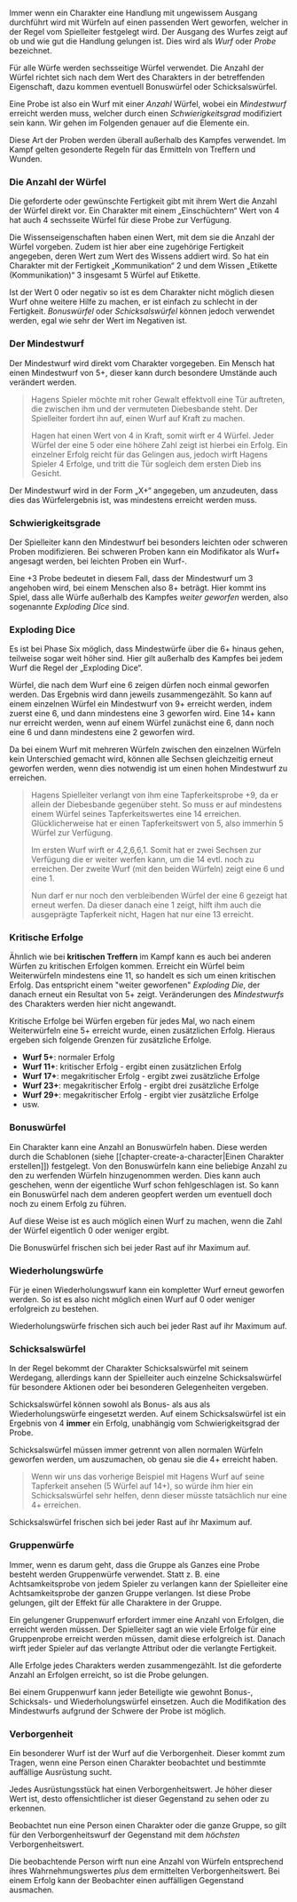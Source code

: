 Immer wenn ein Charakter eine Handlung mit ungewissem Ausgang durchführt wird mit Würfeln auf einen passenden Wert geworfen, welcher in der Regel vom Spielleiter festgelegt wird. Der Ausgang des Wurfes zeigt auf ob und wie gut die Handlung gelungen ist. Dies wird als *Wurf* oder *Probe* bezeichnet.

Für alle Würfe werden sechsseitige Würfel verwendet. Die Anzahl der Würfel richtet sich nach dem Wert des Charakters in der betreffenden Eigenschaft, dazu kommen eventuell Bonuswürfel oder Schicksalswürfel. 

Eine Probe ist also ein Wurf mit einer *Anzahl* Würfel, wobei ein *Mindestwurf* erreicht werden muss, welcher durch einen *Schwierigkeitsgrad* modifiziert sein kann. Wir gehen im Folgenden genauer auf die Elemente ein.

Diese Art der Proben werden überall außerhalb des Kampfes verwendet. Im Kampf gelten gesonderte Regeln für das Ermitteln von Treffern und Wunden.

### Die Anzahl der Würfel

Die geforderte oder gewünschte Fertigkeit gibt mit ihrem Wert die Anzahl der Würfel direkt vor. Ein Charakter mit einem „Einschüchtern“ Wert von 4 hat auch 4 sechsseite Würfel für diese Probe zur Verfügung.

Die Wissenseigenschaften haben einen Wert, mit dem sie die Anzahl der Würfel vorgeben. Zudem ist hier aber eine zugehörige Fertigkeit angegeben, deren Wert zum Wert des Wissens addiert wird. So hat ein Charakter mit der Fertigkeit „Kommunikation“ 2 und dem Wissen „Etikette (Kommunikation)“ 3 insgesamt 5 Würfel auf Etikette.

Ist der Wert 0 oder negativ so ist es dem Charakter nicht möglich diesen Wurf ohne weitere Hilfe zu machen, er ist einfach zu schlecht in der Fertigkeit. *Bonuswürfel* oder *Schicksalswürfel* können jedoch verwendet werden, egal wie sehr der Wert im Negativen ist.

### Der Mindestwurf

Der Mindestwurf wird direkt vom Charakter vorgegeben. Ein Mensch hat einen Mindestwurf von 5+, dieser kann durch besondere Umstände auch verändert werden.

> Hagens Spieler möchte mit roher Gewalt effektvoll eine Tür auftreten, die zwischen ihm und der vermuteten Diebesbande steht. Der Spielleiter fordert ihn auf, einen Wurf auf Kraft zu machen.
>
>Hagen hat einen Wert von 4 in Kraft, somit wirft er 4 Würfel. Jeder Würfel der eine 5 oder eine höhere Zahl zeigt ist hierbei ein Erfolg. Ein einzelner Erfolg reicht für das Gelingen aus, jedoch wirft Hagens Spieler 4 Erfolge, und tritt die Tür sogleich dem ersten Dieb ins Gesicht.

Der Mindestwurf wird in der Form „X+“ angegeben, um anzudeuten, dass dies das Würfelergebnis ist, was mindestens erreicht werden muss. 

### Schwierigkeitsgrade

Der Spielleiter kann den Mindestwurf bei besonders leichten oder schweren Proben modifizieren. Bei schweren Proben kann ein Modifikator als Wurf+ angesagt werden, bei leichten Proben ein Wurf-.

Eine +3 Probe bedeutet in diesem Fall, dass der Mindestwurf um 3 angehoben wird, bei einem Menschen also 8+ beträgt. Hier kommt ins Spiel, dass alle Würfe außerhalb des Kampfes *weiter geworfen* werden, also sogenannte *Exploding Dice* sind.

### Exploding Dice

Es ist bei Phase Six möglich, dass Mindestwürfe über die 6+ hinaus gehen, teilweise sogar weit höher sind. Hier gilt außerhalb des Kampfes bei jedem Wurf die Regel der „Exploding Dice“.

Würfel, die nach dem Wurf eine 6 zeigen dürfen noch einmal geworfen werden. Das Ergebnis wird dann jeweils zusammengezählt. So kann auf einem einzelnen Würfel ein Mindestwurf von 9+ erreicht werden, indem zuerst eine 6, und dann mindestens eine 3 geworfen wird. Eine 14+ kann nur erreicht werden, wenn auf einem Würfel zunächst eine 6, dann noch eine 6 und dann mindestens eine 2 geworfen wird. 

Da bei einem Wurf mit mehreren Würfeln zwischen den einzelnen Würfeln kein Unterschied gemacht wird, können alle Sechsen gleichzeitig erneut geworfen werden, wenn dies notwendig ist um einen hohen Mindestwurf zu erreichen.

> Hagens Spielleiter verlangt von ihm eine Tapferkeitsprobe +9, da er allein der Diebesbande gegenüber steht. So muss er auf mindestens einem Würfel seines Tapferkeitswertes eine 14 erreichen. Glücklicherweise hat er einen Tapferkeitswert von 5, also immerhin 5 Würfel zur Verfügung. 
>
> Im ersten Wurf wirft er 4,2,6,6,1. Somit hat er zwei Sechsen zur Verfügung die er weiter werfen kann, um die 14 evtl. noch zu erreichen. Der zweite Wurf (mit den beiden Würfeln) zeigt eine 6 und eine 1. 
>
> Nun darf er nur noch den verbleibenden Würfel der eine 6 gezeigt hat erneut werfen. Da dieser danach eine 1 zeigt, hilft ihm auch die ausgeprägte Tapferkeit nicht, Hagen hat nur eine 13 erreicht.

### Kritische Erfolge

Ähnlich wie bei **kritischen Treffern** im Kampf kann es auch bei anderen Würfen zu kritischen Erfolgen kommen. Erreicht ein Würfel beim Weiterwürfeln mindestens eine 11, so handelt es sich um einen kritischen Erfolg. Das entspricht einem "weiter geworfenen" *Exploding Die*, der danach erneut ein Resultat von 5+ zeigt. Veränderungen des *Mindestwurfs* des Charakters werden hier nicht angewandt.

Kritische Erfolge bei Würfen ergeben für jedes Mal, wo nach einem Weiterwürfeln eine 5+ erreicht wurde, einen zusätzlichen Erfolg. Hieraus ergeben sich folgende Grenzen für zusätzliche Erfolge.

* **Wurf 5+**: normaler Erfolg
* **Wurf 11+**: kritischer Erfolg - ergibt einen zusätzlichen Erfolg
* **Wurf 17+**: megakritischer Erfolg - ergibt zwei zusätzliche Erfolge
* **Wurf 23+**: megakritischer Erfolg - ergibt drei zusätzliche Erfolge
* **Wurf 29+**: megakritischer Erfolg - ergibt vier zusätzliche Erfolge
* usw.

### Bonuswürfel

Ein Charakter kann eine Anzahl an Bonuswürfeln haben. Diese werden durch die Schablonen (siehe [[chapter-create-a-character|Einen Charakter erstellen]]) festgelegt. Von den Bonuswürfeln kann eine beliebige Anzahl zu den zu werfenden Würfeln hinzugenommen werden. Dies kann auch geschehen, wenn der eigentliche Wurf schon fehlgeschlagen ist. So kann ein Bonuswürfel nach dem anderen geopfert werden um eventuell doch noch zu einem Erfolg zu führen.

Auf diese Weise ist es auch möglich einen Wurf zu machen, wenn die Zahl der Würfel eigentlich 0 oder weniger ergibt.

Die Bonuswürfel frischen sich bei jeder Rast auf ihr Maximum auf. 

### Wiederholungswürfe

Für je einen Wiederholungswurf kann ein kompletter Wurf erneut geworfen werden. So ist es also nicht möglich einen Wurf auf 0 oder weniger erfolgreich zu bestehen.

Wiederholungswürfe frischen sich auch bei jeder Rast auf ihr Maximum auf.

### Schicksalswürfel

In der Regel bekommt der Charakter Schicksalswürfel mit seinem Werdegang, allerdings kann der Spielleiter auch einzelne Schicksalswürfel für besondere Aktionen oder bei besonderen Gelegenheiten vergeben.

Schicksalswürfel können sowohl als Bonus- als aus als Wiederholungswürfe eingesetzt werden. Auf einem Schicksalswürfel ist ein Ergebnis von 4 **immer** ein Erfolg, unabhängig vom Schwierigkeitsgrad der Probe.

Schicksalswürfel müssen immer getrennt von allen normalen Würfeln geworfen werden, um auszumachen, ob genau sie die 4+ erreicht haben.

> Wenn wir uns das vorherige Beispiel mit Hagens Wurf auf seine Tapferkeit ansehen (5 Würfel auf 14+), so würde ihm hier ein Schicksalswürfel sehr helfen, denn dieser müsste tatsächlich nur eine 4+ erreichen.

Schicksalswürfel frischen sich bei jeder Rast auf ihr Maximum auf. 

### Gruppenwürfe

Immer, wenn es darum geht, dass die Gruppe als Ganzes eine Probe besteht werden Gruppenwürfe verwendet. Statt z. B. eine Achtsamkeitsprobe von jedem Spieler zu verlangen kann der Spielleiter eine Achtsamkeitsprobe der ganzen Gruppe verlangen. Ist diese Probe gelungen, gilt der Effekt für alle Charaktere in der Gruppe.

Ein gelungener Gruppenwurf erfordert immer eine Anzahl von Erfolgen, die erreicht werden müssen. Der Spielleiter sagt an wie viele Erfolge für eine Gruppenprobe erreicht werden müssen, damit diese erfolgreich ist. Danach wirft jeder Spieler auf das verlangte Attribut oder die verlangte Fertigkeit. 

Alle Erfolge jedes Charakters werden zusammengezählt. Ist die geforderte Anzahl an Erfolgen erreicht, so ist die Probe gelungen.

Bei einem Gruppenwurf kann jeder Beteiligte wie gewohnt Bonus-, Schicksals- und Wiederholungswürfel einsetzen. Auch die Modifikation des Mindestwurfs aufgrund der Schwere der Probe ist möglich.

### Verborgenheit

Ein besonderer Wurf ist der Wurf auf die Verborgenheit. Dieser kommt zum Tragen, wenn eine Person einen Charakter beobachtet und bestimmte auffällige Ausrüstung sucht. 

Jedes Ausrüstungsstück hat einen Verborgenheitswert. Je höher dieser Wert ist, desto offensichtlicher ist dieser Gegenstand zu sehen oder zu erkennen. 

Beobachtet nun eine Person einen Charakter oder die ganze Gruppe, so gilt für den Verborgenheitswurf der Gegenstand mit dem *höchsten* Verborgenheitswert. 

Die beobachtende Person wirft nun eine Anzahl von Würfeln entsprechend ihres Wahrnehmungswertes *plus* dem ermittelten Verborgenheitswert. Bei einem Erfolg kann der Beobachter einen auffälligen Gegenstand ausmachen.

